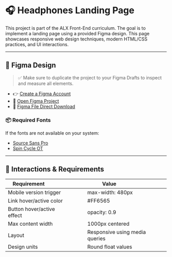 # 🎧 Headphones Landing Page

This project is part of the ALX Front-End curriculum. The goal is to implement a landing page using a provided Figma design. This page showcases responsive web design techniques, modern HTML/CSS practices, and UI interactions.

---

## 📐 Figma Design

> ✅ Make sure to duplicate the project to your Figma Drafts to inspect and measure all elements.

- 👉 [Create a Figma Account](https://savanna.alxafrica.com/rltoken/EISHQ_lOSochj9uKdoT4IA)
- 🎨 [Open Figma Project](https://savanna.alxafrica.com/rltoken/D5EIQRPhab7ZGSKUYLGkOg)
- 📁 [Figma File Direct Download](https://savanna.alxafrica.com/rltoken/BzcwTuQuVymfPmk1ivgdeg)

### 📦 Required Fonts

If the fonts are not available on your system:

- [Source Sans Pro](https://savanna.alxafrica.com/rltoken/PYail2V3mrta1M_qJIvZug)
- [Spin Cycle OT](https://savanna.alxafrica.com/rltoken/RPnDCYV6x5vdzD92KOhVIA)

---

## 📱 Interactions & Requirements

| Requirement                         | Value                         |
|-------------------------------------|-------------------------------|
| Mobile version trigger              | max-width: 480px            |
| Link hover/active color             | #FF6565                     |
| Button hover/active effect          | opacity: 0.9                |
| Max content width                   | 1000px centered             |
| Layout                              | Responsive using media queries|
| Design units                        | Round float values            |
